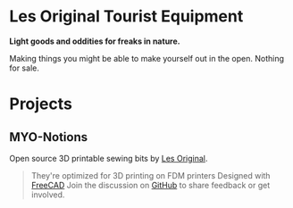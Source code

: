 # Les Original Tourist Equipment
**Light goods and oddities for freaks in nature.**

Making things you might be able to make yourself out in the open. Nothing for sale.

# Projects
## MYO-Notions

Open source 3D printable sewing bits by [Les Original](https://www.lesoriginal.com).
> They're optimized for 3D printing on FDM printers
> Designed with [FreeCAD](https://www.freecadweb.org/)
> Join the discussion on [GitHub](https://www.github.com/les-original/myo-notions) to share feedback or get involved.